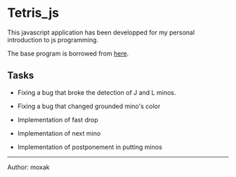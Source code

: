 # Tetris_js

This javascript application has been developped for my personal introduction to js programming.

The base program is borrowed from [here](https://editor.p5js.org/AosagiHeron/sketches/whiCbrWPJ).

## Tasks

- Fixing a bug that broke the detection of J and L minos.

- Fixing a bug that changed grounded mino's color

- Implementation of fast drop

- Implementation of next mino

- Implementation of postponement in putting minos





---
Author: moxak